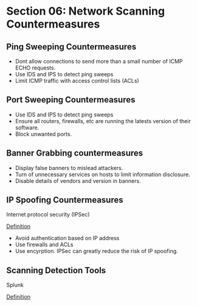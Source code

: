 # Section 06: Network Scanning Countermeasures

## Ping Sweeping Countermeasures

- Dont allow connections to send more than a small number of ICMP ECHO requests.
- Use IDS and IPS to detect ping sweeps
- Limit ICMP traffic with access control lists (ACLs)

## Port Sweeping Countermeasures

- Use IDS and IPS to detect ping sweeps
- Ensure all routers, firewalls, etc are running the latests version of their software.
- Block unwanted ports.

## Banner Grabbing countermeasures

- Display false banners to mislead attackers.
- Turn of unnecessary services on hosts to limit information disclosure.
- Disable details of vendors and version in banners.

## IP Spoofing Countermeasures
Internet protocol security (IPSec)

[Definition](../../definitions/definitions_I.md#internet-protocol-security)

- Avoid authentication based on IP address
- Use firewalls and ACLs
- Use encyrption. IPSec can greatly reduce the risk of IP spoofing.


## Scanning Detection Tools
Splunk

[Definition](../../definitions/definitions_S.md#splunk)
